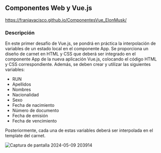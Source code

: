 ## Componentes Web y Vue.js

https://franjavacisco.github.io/ComponentesVue_ElonMusk/


### Descripción

En este primer desafío de Vue.js, se pondrá en práctica la interpolación de variables de un estado local en el componente App. 
Se proporciona un diseño de carnet en HTML y CSS que deberá ser integrado en el componente App de la nueva aplicación Vue.js, 
colocando el código HTML y CSS correspondiente. Además, se deben crear y utilizar las siguientes variables:

- RUN
- Apellidos
- Nombres
- Nacionalidad
- Sexo
- Fecha de nacimiento
- Número de documento
- Fecha de emisión
- Fecha de vencimiento

Posteriormente, cada una de estas variables deberá ser interpolada en el template del carnet.

![Captura de pantalla 2024-05-09 203914](https://github.com/FranJavacisco/ComponentesVue_ElonMusk/assets/134477809/e7e1cdb2-3f9d-44f8-ae9b-cc9491dd2b25)
